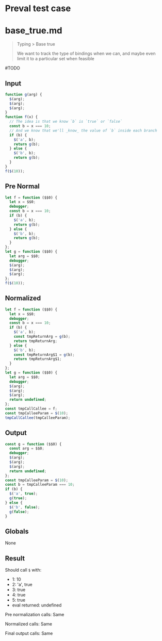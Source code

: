 # Preval test case

# base_true.md

> Typing > Base true
>
> We want to track the type of bindings when we can, and maybe even limit it to a particular set when feasible

#TODO

## Input

`````js filename=intro
function g(arg) {
  $(arg);
  $(arg);
  $(arg);
}
function f(x) {
  // The idea is that we know `b` is `true` or `false`
  const b = x === 10;
  // And we know that we'll _know_ the value of `b` inside each branch
  if (b) {
    $('a', b);
    return g(b);
  } else {
    $('b', b);
    return g(b);
  }
}
f($(10));
`````

## Pre Normal

`````js filename=intro
let f = function ($$0) {
  let x = $$0;
  debugger;
  const b = x === 10;
  if (b) {
    $('a', b);
    return g(b);
  } else {
    $('b', b);
    return g(b);
  }
};
let g = function ($$0) {
  let arg = $$0;
  debugger;
  $(arg);
  $(arg);
  $(arg);
};
f($(10));
`````

## Normalized

`````js filename=intro
let f = function ($$0) {
  let x = $$0;
  debugger;
  const b = x === 10;
  if (b) {
    $('a', b);
    const tmpReturnArg = g(b);
    return tmpReturnArg;
  } else {
    $('b', b);
    const tmpReturnArg$1 = g(b);
    return tmpReturnArg$1;
  }
};
let g = function ($$0) {
  let arg = $$0;
  debugger;
  $(arg);
  $(arg);
  $(arg);
  return undefined;
};
const tmpCallCallee = f;
const tmpCalleeParam = $(10);
tmpCallCallee(tmpCalleeParam);
`````

## Output

`````js filename=intro
const g = function ($$0) {
  const arg = $$0;
  debugger;
  $(arg);
  $(arg);
  $(arg);
  return undefined;
};
const tmpCalleeParam = $(10);
const b = tmpCalleeParam === 10;
if (b) {
  $('a', true);
  g(true);
} else {
  $('b', false);
  g(false);
}
`````

## Globals

None

## Result

Should call `$` with:
 - 1: 10
 - 2: 'a', true
 - 3: true
 - 4: true
 - 5: true
 - eval returned: undefined

Pre normalization calls: Same

Normalized calls: Same

Final output calls: Same
